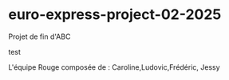 # euro-express-project-02-2025
Projet de fin d'ABC 

test

L'équipe Rouge composée de : Caroline,Ludovic,Frédéric, Jessy

